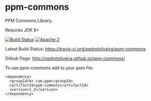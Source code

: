 ppm-commons
===========

PPM Commons Library.

Requires JDK 8+

[![Build Status](https://travis-ci.org/pedrotoliveira/ppm-commons.svg?branch=master)](https://travis-ci.org/pedrotoliveira/ppm-commons) [![Apache 2](http://img.shields.io/badge/license-Apache%202-red.svg)](http://www.apache.org/licenses/LICENSE-2.0)

Latest Build Status:
https://travis-ci.org/pedrotoliveira/ppm-commons

Github Page: http://pedrotoliveira.github.io/ppm-commons/

To use ppm-commons add to your pom file:
```
<dependency>
  <groupId>br.com.ppm</groupId>
  <artifactId>ppm-commons</artifactId>
  <version>1.2</version>
</dependency>
```
